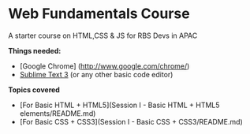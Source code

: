 # Web Fundamentals Course

A starter course on HTML,CSS & JS for RBS Devs in APAC

**Things needed:**
* [Google Chrome] (http://www.google.com/chrome/)
* [Sublime Text 3](http://www.sublimetext.com/3) (or any other basic code editor)

**Topics covered**
* [For Basic HTML + HTML5](Session I - Basic HTML + HTML5 elements/README.md)
* [For Basic CSS + CSS3](Session I - Basic CSS + CSS3/README.md)


